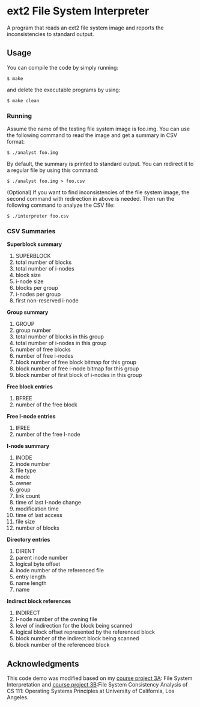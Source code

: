 # ext2 File System Interpreter
A program that reads an ext2 file system image and reports the inconsistencies to standard output.
## Usage
You can compile the code by simply running:
```
$ make
```
and delete the executable programs by using:
```
$ make clean
```
### Running
Assume the name of the testing file system image is foo.img. You can use the following command to read the image and get a summary in CSV format:
```
$ ./analyst foo.img
```
By default, the summary is printed to standard output. You can redirect it to a regular file by using this command:
```
$ ./analyst foo.img > foo.csv
```
(Optional) If you want to find inconsistencies of the file system image, the second command with redirection in above is needed. Then run the following command to analyze the CSV file:
```
$ ./interpreter foo.csv
```
### CSV Summaries
**Superblock summary**
1. SUPERBLOCK
2. total number of blocks
3. total number of i-nodes
4. block size
5. i-node size
6. blocks per group
7. i-nodes per group
8. first non-reserved i-node

**Group summary**
1. GROUP
2. group number
3. total number of blocks in this group
4. total number of i-nodes in this group
5. number of free blocks
6. number of free i-nodes
7. block number of free block bitmap for this group
8. block number of free i-node bitmap for this group
9. block number of first block of i-nodes in this group

**Free block entries**
1. BFREE
2. number of the free block

**Free I-node entries**
1. IFREE
2. number of the free I-node

**I-node summary**
1. INODE
2. inode number
3. file type
4. mode
5. owner
6. group
7. link count
8. time of last I-node change
9. modification time
10. time of last access
11. file size
12. number of blocks

**Directory entries**
1. DIRENT
2. parent inode number
3. logical byte offset
4. inode number of the referenced file
5. entry length
6. name length
7. name

**Indirect block references**
1. INDIRECT
2. I-node number of the owning file
3. level of indirection for the block being scanned
4. logical block offset represented by the referenced block
5. block number of the indirect block being scanned
6. block number of the referenced block
## Acknowledgments
This code demo was modified based on my [course project 3A](https://lasr.cs.ucla.edu/classes/cs111_summer2017/projects/p3/P3A.html): File System Interpretation and [course project 3B](https://lasr.cs.ucla.edu/classes/cs111_summer2017/projects/p3/P3B.html):File System Consistency Analysis of CS 111: Operating Systems Principles at University of California, Los Angeles.
